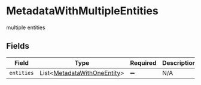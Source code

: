 # MetadataWithMultipleEntities

multiple entities


## Fields

| Field                                                                            | Type                                                                             | Required                                                                         | Description                                                                      |
| -------------------------------------------------------------------------------- | -------------------------------------------------------------------------------- | -------------------------------------------------------------------------------- | -------------------------------------------------------------------------------- |
| `entities`                                                                       | List\<[MetadataWithOneEntity](../../models/components/MetadataWithOneEntity.md)> | :heavy_minus_sign:                                                               | N/A                                                                              |